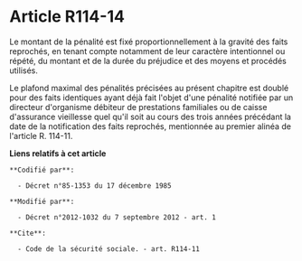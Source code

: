 # Article R114-14

Le montant de la pénalité est fixé proportionnellement à la gravité des faits reprochés, en tenant compte notamment de leur
caractère intentionnel ou répété, du montant et de la durée du préjudice et des moyens et procédés utilisés. 

Le plafond maximal des pénalités précisées au présent chapitre est doublé pour des faits identiques ayant déjà fait l'objet
d'une pénalité notifiée par un directeur d'organisme débiteur de prestations familiales ou de caisse d'assurance vieillesse
quel qu'il soit au cours des trois années précédant la date de la notification des faits reprochés, mentionnée au premier
alinéa de l'article R. 114-11.

**Liens relatifs à cet article**

	**Codifié par**:

	  - Décret n°85-1353 du 17 décembre 1985

	**Modifié par**:

	  - Décret n°2012-1032 du 7 septembre 2012 - art. 1

	**Cite**:

	  - Code de la sécurité sociale. - art. R114-11
